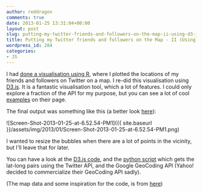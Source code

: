 ```yaml
---
author: reddragon
comments: true
date: 2013-01-25 13:31:04+00:00
layout: post
slug: putting-my-twitter-friends-and-followers-on-the-map-ii-using-d3-js
title: Putting my Twitter friends and followers on the Map - II (Using D3.js)
wordpress_id: 284
categories:
- JS
---
```


I had [done a visualisation using R](/2012/11/07/putting-my-twitter-friends-and-followers-on-the-map/), where I plotted the locations of my friends and followers on Twitter on a map. I re-did this visualisation using [D3.js](http://d3js.org/). It is a fantastic visualisation tool, which a lot of features. I could only explore a fraction of the API for my purpose, but you can see a lot of cool [examples](https://github.com/mbostock/d3/wiki/Gallery) on their page.

The final output was something like this (a better look [here](http://bl.ocks.org/4623023)):

![Screen-Shot-2013-01-25-at-6.52.54-PM1]({{ site.baseurl }}/assets/img/2013/01/Screen-Shot-2013-01-25-at-6.52.54-PM1.png)

I wanted to resize the bubbles when there are a lot of points in the vicinity, but I'll leave that for later.

You can have a look at the [D3.js code](https://gist.github.com/4623023), and the [python script](https://gist.github.com/4634169) which gets the lat-long pairs using the Twitter API, and the Google GeoCoding API (Yahoo! decided to commercialize their GeoCoding API sadly).

(The map data and some inspiration for the code, is from [here](http://markmarkoh.com/blog/d3-dot-js-animated-map-visualization/))
